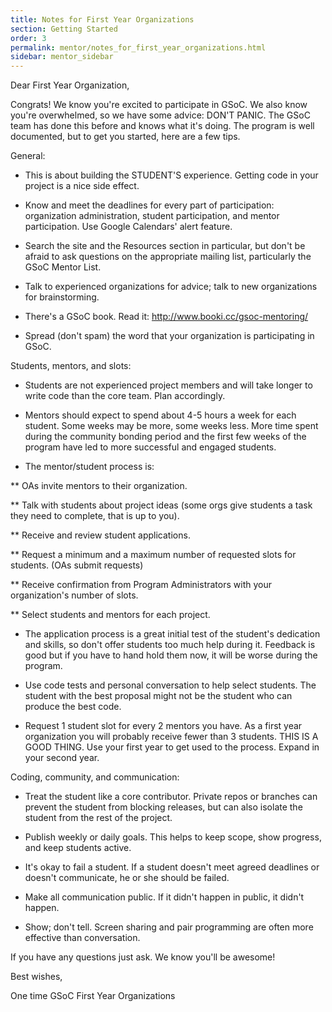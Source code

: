 ```yaml
---
title: Notes for First Year Organizations
section: Getting Started
order: 3
permalink: mentor/notes_for_first_year_organizations.html
sidebar: mentor_sidebar
---
```


Dear First Year Organization,

Congrats! We know you're excited to participate in GSoC. We also know you're overwhelmed, so we have some advice: DON'T PANIC. The GSoC team has done this before and knows what it's doing. The program is well documented, but to get you started, here are a few tips.

General:

* This is about building the STUDENT'S experience. Getting code in your project is a nice side effect.

* Know and meet the deadlines for every part of participation: organization administration, student participation, and mentor participation. Use Google Calendars' alert feature.

* Search the site and the Resources section in particular, but don't be afraid to ask questions on the appropriate mailing list, particularly the GSoC Mentor List.

* Talk to experienced organizations for advice; talk to new organizations for brainstorming.

* There's a GSoC book. Read it: http://www.booki.cc/gsoc-mentoring/

* Spread (don't spam) the word that your organization is participating in GSoC.

Students, mentors, and slots:

* Students are not experienced project members and will take longer to write code than the core team. Plan accordingly.

* Mentors should expect to spend about 4-5 hours a week for each student. Some weeks may be more, some weeks less. More time spent during the community bonding period and the first few weeks of the program have led to more successful and engaged students. 

* The mentor/student process is:

** OAs invite mentors to their organization.

** Talk with students about project ideas (some orgs give students a task they need to complete, that is up to you).

** Receive and review student applications.

** Request a minimum and a maximum number of requested slots for students. (OAs submit requests)

** Receive confirmation from Program Administrators with your organization's number of slots.

** Select students and mentors for each project.

* The application process is a great initial test of the student's dedication and skills, so don't offer students too much help during it. Feedback is good but if you have to hand hold them now, it will be worse during the program.

* Use code tests and personal conversation to help select students. The student with the best proposal might not be the student who can produce the best code.

* Request 1 student slot for every 2 mentors you have. As a first year organization you will probably receive fewer than 3 students. THIS IS A GOOD THING. Use your first year to get used to the process. Expand in your second year.

Coding, community, and communication:

* Treat the student like a core contributor. Private repos or branches can prevent the student from blocking releases, but can also isolate the student from the rest of the project.

* Publish weekly or daily goals. This helps to keep scope, show progress, and keep students active.

* It's okay to fail a student. If a student doesn't meet agreed deadlines or doesn't communicate, he or she should be failed.

* Make all communication public. If it didn't happen in public, it didn't happen.

* Show; don't tell. Screen sharing and pair programming are often more effective than conversation.

If you have any questions just ask. We know you'll be awesome!

Best wishes,

One time GSoC First Year Organizations


